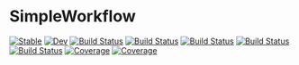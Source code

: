 # SimpleWorkflow

[![Stable](https://img.shields.io/badge/docs-stable-blue.svg)](https://MineralsCloud.github.io/SimpleWorkflow.jl/stable)
[![Dev](https://img.shields.io/badge/docs-dev-blue.svg)](https://MineralsCloud.github.io/SimpleWorkflow.jl/dev)
[![Build Status](https://github.com/MineralsCloud/SimpleWorkflow.jl/workflows/CI/badge.svg)](https://github.com/MineralsCloud/SimpleWorkflow.jl/actions)
[![Build Status](https://travis-ci.com/MineralsCloud/SimpleWorkflow.jl.svg?branch=master)](https://travis-ci.com/MineralsCloud/SimpleWorkflow.jl)
[![Build Status](https://ci.appveyor.com/api/projects/status/github/MineralsCloud/SimpleWorkflow.jl?svg=true)](https://ci.appveyor.com/project/MineralsCloud/SimpleWorkflow-jl)
[![Build Status](https://cloud.drone.io/api/badges/MineralsCloud/SimpleWorkflow.jl/status.svg)](https://cloud.drone.io/MineralsCloud/SimpleWorkflow.jl)
[![Build Status](https://api.cirrus-ci.com/github/MineralsCloud/SimpleWorkflow.jl.svg)](https://cirrus-ci.com/github/MineralsCloud/SimpleWorkflow.jl)
[![Coverage](https://codecov.io/gh/MineralsCloud/SimpleWorkflow.jl/branch/master/graph/badge.svg)](https://codecov.io/gh/MineralsCloud/SimpleWorkflow.jl)
[![Coverage](https://coveralls.io/repos/github/MineralsCloud/SimpleWorkflow.jl/badge.svg?branch=master)](https://coveralls.io/github/MineralsCloud/SimpleWorkflow.jl?branch=master)
